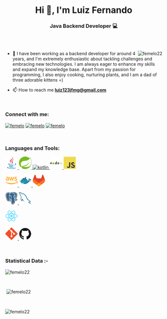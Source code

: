 <h1 align="center">Hi 👋, I'm Luiz Fernando</h1>
<h3 align="center">Java Backend Developer 💻</h3>

<br>

<br>

<p><img align="right" src="https://github.com/Adam-pw/Adam-pw/blob/main/animation_500_kxa883sd.gif" alt="femelo22" /></p>


- 🌱 I have been working as a backend developer for around 4 years, and I'm extremely enthusiastic about tackling challenges and embracing new technologies. I am always eager to enhance my skills and expand my knowledge base. Apart from my passion for programming, I also enjoy cooking, nurturing plants, and I am a dad of three adorable kittens =)

- 📫 How to reach me **luiz123jfmg@gmail.com** 


<br>

<h3 align="left">Connect with me:</h3>
<p align="left">
  <a href="https://www.linkedin.com/in/luiz-fernando-de-melo/" target="blank"><img align="center"
      src="https://raw.githubusercontent.com/rahuldkjain/github-profile-readme-generator/master/src/images/icons/Social/linked-in-alt.svg"
      alt="femelo" height="30" width="40" /></a>
  <a href="https://instagram.com/lf.melo" target="blank"><img align="center"
      src="https://raw.githubusercontent.com/rahuldkjain/github-profile-readme-generator/master/src/images/icons/Social/instagram.svg"
      alt="femelo" height="30" width="40" /></a>
  <a href="https://www.hackerrank.com/luiz123jfmg" target="blank"><img align="center"
      src="https://raw.githubusercontent.com/rahuldkjain/github-profile-readme-generator/master/src/images/icons/Social/hackerrank.svg"
      alt="femelo" height="30" width="40" /></a>
</p>

<br>

<h3 align="left">Languages and Tools:</h3>
<p align="left">
  
  <a href="https://www.java.com" target="_blank" rel="noreferrer">
    <img src="https://raw.githubusercontent.com/devicons/devicon/master/icons/java/java-original.svg" alt="java" width="40" height="40" />
  </a>
  
   <a href="https://spring.io/" target="_blank" rel="noreferrer"> 
    <img src="https://github.com/devicons/devicon/blob/master/icons/spring/spring-original.svg" alt="nodejs" width="40" height="40" />
  </a>
  
  <a href="https://kotlinlang.org" target="_blank" rel="noreferrer">
    <img src="https://www.vectorlogo.zone/logos/kotlinlang/kotlinlang-icon.svg" alt="kotlin" width="40" height="40" />
  </a>
  
  <a href="https://nodejs.org" target="_blank" rel="noreferrer"> 
    <img src="https://raw.githubusercontent.com/devicons/devicon/master/icons/nodejs/nodejs-original-wordmark.svg" alt="nodejs" width="40" height="40" />
  </a>
  
 <a href="https://developer.mozilla.org/en-US/docs/Web/JavaScript" target="_blank" rel="noreferrer"> 
   <img src="https://raw.githubusercontent.com/devicons/devicon/master/icons/javascript/javascript-original.svg" alt="javascript" width="40" height="40" />
  </a>
  
</p>

<p align="left">
  
  <a href="https://aws.amazon.com/pt/console/" target="_blank" rel="noreferrer">
    <img src="https://github.com/devicons/devicon/blob/master/icons/amazonwebservices/amazonwebservices-plain-wordmark.svg" alt="aws" width="40" height="40" />
  </a>
  
  <a href="https://www.docker.com/" target="_blank" rel="noreferrer">
    <img src="https://github.com/devicons/devicon/blob/master/icons/docker/docker-original.svg" alt="docker" width="40" height="40" />
  </a>
  
   <a href="https://about.gitlab.com/" target="_blank" rel="noreferrer">
    <img src="https://github.com/devicons/devicon/blob/master/icons/gitlab/gitlab-original.svg" alt="gitlab" width="40" height="40" />
  </a>
  
</p>

<p align="left">
  
   <a href="https://www.postgresql.org/" target="_blank" rel="noreferrer">
    <img src="https://github.com/devicons/devicon/blob/master/icons/postgresql/postgresql-original.svg" alt="postgres" width="40" height="40" />
  </a>
  
  <a href="https://www.mysql.com/" target="_blank" rel="noreferrer">
    <img src="https://github.com/devicons/devicon/blob/master/icons/mysql/mysql-original.svg" alt="mysql" width="40" height="40" />
  </a>  
</p>

<p align="left">
  <a href="https://pt-br.reactjs.org/" target="_blank" rel="noreferrer">
    <img src="https://github.com/devicons/devicon/blob/master/icons/react/react-original.svg" alt="reactjs" width="40" height="40" />
  </a>
 </p>

<p align="left">
  
  <a href="https://git-scm.com/" target="_blank" rel="noreferrer">
    <img src="https://github.com/devicons/devicon/blob/master/icons/git/git-original.svg" alt="vuejs" width="40" height="40" />
  </a>
  
  <a href="https://github.com/" target="_blank" rel="noreferrer">
    <img src="https://github.com/devicons/devicon/blob/master/icons/github/github-original.svg" alt="reactjs" width="40" height="40" />
  </a>
  
</p>


<br>

<h3>Statistical Data :-</h3>
<p><img align="center"
    src="https://github-readme-stats.vercel.app/api/top-langs?username=femelo22&show_icons=true&locale=en&bg_color=0d1117&text_color=ffffff&layout=compact"
    alt="femelo22" 
    bg_color=#808080/></p>

<br>

<p>&nbsp;<img align="center" src="https://github-readme-stats.vercel.app/api?username=femelo22&show_icons=true&locale=en&bg_color=0d1117&text_color=ffffff&repo=convoychat"
    alt="femelo22" /></p>

<br>

<p><img align="center" src="https://github-readme-streak-stats.herokuapp.com/?user=femelo22&theme=dark&background=0d1117&date_format=M%20j%5B%2C%20Y%5D" alt="femelo22" /></p>
      
<p align="left"> <a href="https://twitter.com/" target="blank"><img
      src="https://img.shields.io/twitter/follow/?logo=twitter&style=for-the-badge" alt="" /></a> </p>
